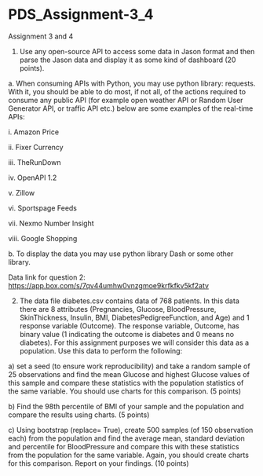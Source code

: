# PDS_Assignment-3_4

Assignment 3 and 4
1) Use any open-source API to access some data in Jason format and then parse the Jason data and
display it as some kind of dashboard (20 points).

a. When consuming APIs with Python, you may use python library: requests. With it, you
should be able to do most, if not all, of the actions required to consume any public API (for
example open weather API or Random User Generator API, or traffic API etc.) below are
some examples of the real-time APIs:

i. Amazon Price

ii. Fixer Currency

iii. TheRunDown

iv. OpenAPI 1.2

v. Zillow

vi. Sportspage Feeds

vii. Nexmo Number Insight

viii. Google Shopping

b. To display the data you may use python library Dash or some other library.

Data link for question 2: https://app.box.com/s/7qv44umhw0vnzgmoe9krfkfkv5kf2atv

2) The data file diabetes.csv contains data of 768 patients. In this data there are 8 attributes
(Pregnancies, Glucose, BloodPressure, SkinThickness, Insulin, BMI, DiabetesPedigreeFunction, and Age)
and 1 response variable (Outcome). The response variable, Outcome, has binary value (1 indicating the
outcome is diabetes and 0 means no diabetes). For this assignment purposes we will consider this data
as a population. Use this data to perform the following:

a) set a seed (to ensure work reproducibility) and take a random sample of 25 observations and
find the mean Glucose and highest Glucose values of this sample and compare these statistics
with the population statistics of the same variable. You should use charts for this comparison.
(5 points)

b) Find the 98th percentile of BMI of your sample and the population and compare the results
using charts. (5 points)

c) Using bootstrap (replace= True), create 500 samples (of 150 observation each) from the
population and find the average mean, standard deviation and percentile for BloodPressure and
compare this with these statistics from the population for the same variable. Again, you should
create charts for this comparison. Report on your findings. (10 points)

